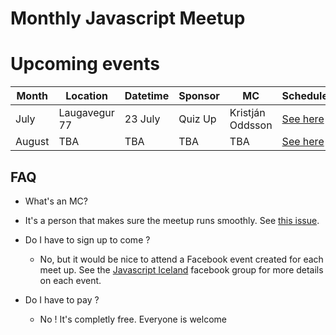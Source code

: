 # Monthly Javascript Meetup

# Upcoming events

| Month  | Location | Datetime | Sponsor | MC  | Schedule               |
|--------|----------|----------|---------|-----|------------------------|
| July   |    Laugavegur 77 | 23 July      | Quiz Up    | Kristján Oddsson   | [See here](2015/07.md) |
| August | TBA      | TBA      | TBA     | TBA | [See here](2015/08.md) |

## FAQ

- What's an MC?
 - It's a person that makes sure the meetup runs smoothly. See
   [this issue](https://github.com/jsis/monthly-meetup/issues/5).


- Do I have to sign up to come ?
  - No, but it would be nice to attend a Facebook event created for each meet up. See the [Javascript Iceland](https://www.facebook.com/groups/nodejsis/) facebook group for more details on each event.

  
- Do I have to pay ?
  - No ! It's completly free. Everyone is welcome
